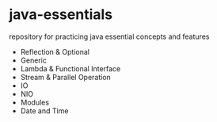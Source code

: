 # java-essentials
repository for practicing java essential concepts and features

- Reflection & Optional
- Generic
- Lambda & Functional Interface
- Stream & Parallel Operation
- IO
- NIO
- Modules
- Date and Time
